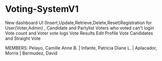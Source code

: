 # Voting-SystemV1
New dashboard UI
(Insert,Update,Retrieve,Delete,Reset)Registration for User(Voter,Admin) , Candidate and Partylist
Voters who voted can't login
Vote count and Voter vote logs 
Vote Results
Edit Profile
Vote Candidates and Straight Vote

MEMBERS:
Pelayo, Camille Anne B. | 
Infante, Patricia Diane L. |
Aplacador, Morris |
Bermudez, David
